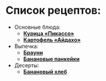# Список рецептов:

- Основные блюда:
	- [**Курица «Пикассо»**](chicken.md)
	- [**Картофель «Айдахо»**](potato.md)
- Выпечка:
	- [**Брауни**](brownie.md)
	- [**Банановые панкейки**](banana_pancake.md)
- Десерты:
	- [**Банановый хлеб**](bread.md)
